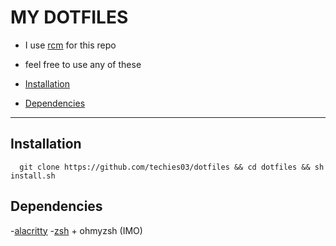MY DOTFILES
=============================
- I use [rcm](https://github.com/thoughtbot/rcm) for this repo
- feel free to use any of these

- [Installation](##Installation)
- [Dependencies](##Dependencies)

----------------------------------


## Installation

```zshrc
  git clone https://github.com/techies03/dotfiles && cd dotfiles && sh install.sh
```
    
## Dependencies

-[alacritty](https://github.com/alacritty/alacritty)
-[zsh](https://github.com/ohmyzsh/ohmyzsh/wiki/Installing-ZSH) + ohmyzsh (IMO)
